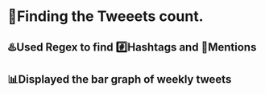 # :mag_right:Finding the Tweeets count.
## :hotsprings:Used Regex to find :hash:Hashtags and :repeat_one:Mentions
## :bar_chart:Displayed the bar graph of weekly tweets
